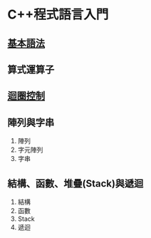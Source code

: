 # C++程式語言入門

## [基本語法](ji-ben-fa/)

## 算式運算子

## [迴圈控制](quan-kong-zhi/)

## 陣列與字串

1. 陣列
2. 字元陣列
3. 字串

## 結構、函數、堆疊\(Stack\)與遞迴

1. 結構
2. 函數
3. Stack
4. 遞迴


